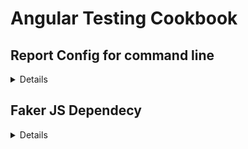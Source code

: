 # Angular Testing Cookbook

## Report Config for command line

<details>
  <summary>Details</summary>

### Mocha Report

1. Install dependency
```
npm i karma-mocha-reporter --save-dev
```
2. Add plugin to **karma.conf.js** `require('karma-mocha-reporter')`
3. Change Report `reporters: ['mocha']`,
4. Change `browsers: ['ChromeHeadless']`

</details>

## Faker JS Dependecy

<details>
  <summary>Details</summary>

```
npm i faker-js/faker --save-dev

npm install --save-dev @faker-js/faker
```
#### Ejemplo de uso
```
 const {commerce, datatype, image} = faker;
  return {
    id: datatype.uuid(),
    taxes: 2,
    category: {
      id: datatype.number(),
      name: commerce.department()
    },
    description: commerce.productDescription(),
    images: [image.imageUrl(), image.imageUrl()],
    price: parseInt(commerce.price()),
    title: commerce.productName()
  }; 
```

</details>
